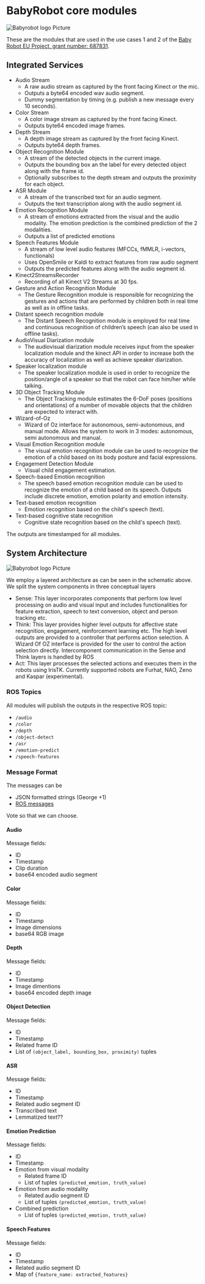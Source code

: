 # BabyRobot core modules

![Babyrobot logo Picture](logoBabyRobot.png)

These are the modules that are used in the use cases 1 and 2 of the [Baby Robot EU Project, grant number: 687831](http://babyrobot.eu/).


## Integrated Services

- Audio Stream
  - A raw audio stream as captured by the front facing Kinect or the mic. 
  - Outputs a byte64 encoded wav audio segment.
  - Dummy segmentation by timing (e.g. publish a new message every 10 seconds).
- Color Stream
  - A color image stream as captured by the front facing Kinect.
  - Outputs byte64 encoded image frames.
- Depth Stream
  - A depth image stream as captured by the front facing Kinect.
  - Outputs byte64 depth frames.
- Object Recognition Module
  - A stream of the detected objects in the current image.
  - Outputs the bounding box an the label for every detected object along with the frame id.
  - Optionally subscribes to the depth stream and outputs the proximity for each object. 
- ASR Module
  - A stream of the transcribed text for an audio segment.
  - Outputs the text transcription along with the audio segment id.
- Emotion Recognition Module
  - A stream of emotions extracted from the visual and the audio modality. 
    The emotion prediction is the combined prediction of the 2 modalities.
  - Outputs a list of predicted emotions
- Speech Features Module
  - A stream of low level audio features (MFCCs, fMMLR, i-vectors, functionals)
  - Uses OpenSmile or Kaldi to extract features from raw audio segment
  - Outputs the predicted features along with the audio segment id.
- Kinect2StreamsRecorder
  - Recording of all Kinect V2 Streams at 30 fps.
- Gesture and Action Recognition Module
  - The Gesture Recognition module is responsible for recognizing the gestures and actions that are performed by children both in real time as well as in offline tasks. 
-  Distant speech recognition module 
    - The Distant Speech Recognition module is employed for real time and continuous recognition of children’s speech (can also be used in offline tasks).
- AudioVisual Diarization module
  - The audiovisual diarization module receives input from the speaker localization module and the kinect API in order to increase both the accuracy of localization as well as achieve speaker diarization. 
- Speaker localization module
    - The speaker localization module is used in order to recognize the position/angle of a speaker so that the robot can face him/her while talking. 
- 3D Object Tracking Module
  - The Object Tracking module estimates the 6-DoF poses (positions and orientations) of a number of movable objects that the children are expected to interact with.
- Wizard-of-Oz
  - Wizard of Oz interface for autonomous, semi-autonomous, and manual mode. Allows the system to work in 3 modes: autonomous, semi autonomous and manual.
- Visual Emotion Recognition module 
  - The visual emotion recognition module can be used to recognize the emotion of a child based on its body posture and facial expressions. 
- Engagement Detection Module
  - Visual child engagement estimation.
- Speech-based Emotion recognition
  - The speech based emotion recognition module can be used to recognize the emotion of a child based on its speech. Outputs include discrete emotion, emotion polarity and emotion intensity.
- Text-based emotion recognition
  - Emotion recognition based on the child's speech (text).
- Text-based cognitive state recognition
  - Cognitive state recognition based on the child's speech (text).


The outputs are timestamped for all modules.

## System Architecture

![Babyrobot logo Picture](babyrobotArchitecture.png)

We employ a layered architecture as can be seen in the schematic above. We split the system components in three conceptual layers

- Sense: This layer incorporates components that perform low level processing on audio and visual input and includes functionalities for feature extraction, speech to text conversion, object and person tracking etc.  
- Think: This layer provides higher level outputs for affective state recognition, engagement, reinforcement learning etc. The high level outputs are provided to a controller that performs action selection. A Wizard Of OZ interface is provided for the user to control the action selection directly. Intercomponent communication in the Sense and Think layers is handled by ROS
- Act: This layer processes the selected actions and executes them in the robots using IrisTK. Currently supported robots are Furhat, NAO, Zeno and Kaspar (experimental).



### ROS Topics

All modules will publish the outputs in the respective ROS topic:
- `/audio`
- `/color`
- `/depth` 
- `/object-detect`
- `/asr`
- `/emotion-predict`
- `/speech-features`

### Message Format

The messages can be 
- JSON formatted strings (George +1)
- [ROS messages](http://wiki.ros.org/msg) 

Vote so that we can choose.

#### Audio

Message fields:
- ID
- Timestamp
- Clip duration
- base64 encoded audio segment

#### Color

Message fields:
- ID
- Timestamp
- Image dimensions
- base64 RGB image

#### Depth

Message fields:
- ID
- Timestamp
- Image dimentions
- base64 encoded depth image

#### Object Detection

Message fields:
- ID
- Timestamp
- Related frame ID
- List of `(object_label, bounding_box, proximity)` tuples

#### ASR

Message fields:
- ID
- Timestamp
- Related audio segment ID
- Transcribed text
- Lemmatized text??

#### Emotion Prediction

Message fields:
- ID
- Timestamp
- Emotion from visual modality
  - Related frame ID
  - List of tuples `(predicted_emotion, truth_value)`
- Emotion from audio modality
  - Related audio segment ID
  - List of tuples `(predicted_emotion, truth_value)`
- Combined prediction
  - List of tuples `(predicted_emotion, truth_value)`
  
#### Speech Features

Message fields:
- ID
- Timestamp
- Related audio segment ID
- Map of `{feature_name: extracted_features}`
